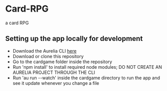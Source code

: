 # Card-RPG
a card RPG

## Setting up the app locally for development
* Download the Aurelia CLI [here](http://aurelia.io/docs/build-systems/aurelia-cli#machine-setup)
* Download or clone this repository
* Go to the cardgame folder inside the repository
* Run 'npm install' to install required node modules; DO NOT CREATE AN AURELIA PROJECT THROUGH THE CLI
* Run 'au run --watch' inside the cardgame directory to run the app and see it update whenever you change a file
